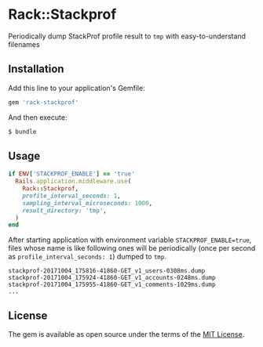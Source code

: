 # Rack::Stackprof

Periodically dump StackProf profile result to `tmp` with easy-to-understand filenames

## Installation

Add this line to your application's Gemfile:

```ruby
gem 'rack-stackprof'
```

And then execute:

```bash
$ bundle
```

## Usage

```rb
if ENV['STACKPROF_ENABLE'] == 'true'
  Rails.application.middleware.use(
    Rack::Stackprof,
    profile_interval_seconds: 1,
    sampling_interval_microseconds: 1000,
    result_directory: 'tmp',
  )
end
```

After starting application with environment variable `STACKPROF_ENABLE=true`,
files whose name is like following ones will be periodically (once per second as `profile_interval_seconds: 1`) dumped to `tmp`.

```
stackprof-20171004_175816-41860-GET_v1_users-0308ms.dump
stackprof-20171004_175924-41860-GET_v1_accounts-0248ms.dump
stackprof-20171004_175955-41860-GET_v1_comments-1029ms.dump
...
```

## License

The gem is available as open source under the terms of the [MIT License](https://opensource.org/licenses/MIT).
